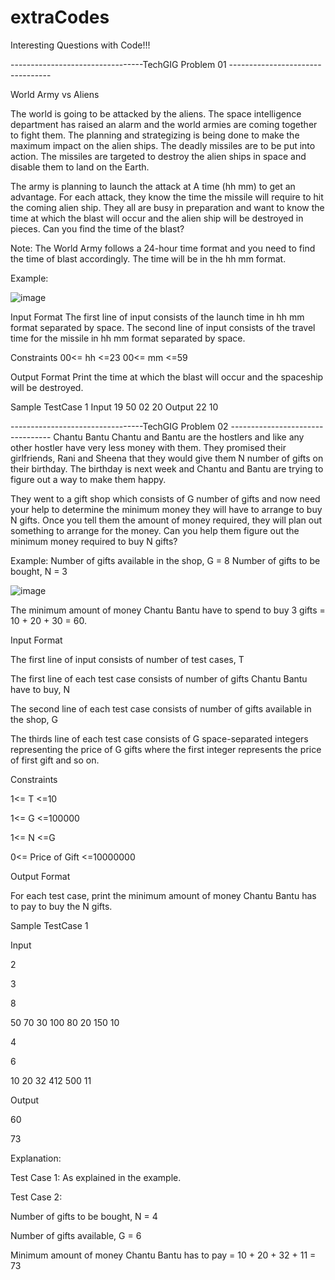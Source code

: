 # extraCodes

Interesting Questions with Code!!!

---------------------------------TechGIG Problem 01 ---------------------------------

World Army vs Aliens

The world is going to be attacked by the aliens. The space intelligence department has raised an alarm and the world armies are coming together to fight them. The planning and strategizing is being done to make the maximum impact on the alien ships. The deadly missiles are to be put into action. The missiles are targeted to destroy the alien ships in space and disable them to land on the Earth.

The army is planning to launch the attack at A time (hh mm) to get an advantage. For each attack, they know the time the missile will require to hit the coming alien ship. They all are busy in preparation and want to know the time at which the blast will occur and the alien ship will be destroyed in pieces. Can you find the time of the blast?

Note: The World Army follows a 24-hour time format and you need to find the time of blast accordingly. The time will be in the hh mm format.

Example:

![image](https://user-images.githubusercontent.com/47909875/162530938-d0c62b68-0418-4067-ba30-d0322ae2dbfb.png)

Input Format
The first line of input consists of the launch time in hh mm format separated by space.
The second line of input consists of the travel time for the missile in hh mm format separated by space.

Constraints
00<= hh <=23
00<= mm <=59

Output Format
Print the time at which the blast will occur and the spaceship will be destroyed.

Sample TestCase 1
Input
19 50
02 20
Output
22 10


---------------------------------TechGIG Problem 02 ---------------------------------
Chantu Bantu 
Chantu and Bantu are the hostlers and like any other hostler have very less money with them. They promised their girlfriends, Rani and Sheena that they would give them N number of gifts on their birthday. The birthday is next week and Chantu and Bantu are trying to figure out a way to make them happy.


They went to a gift shop which consists of G number of gifts and now need your help to determine the minimum money they will have to arrange to buy N gifts. Once you tell them the amount of money required, they will plan out something to arrange for the money. Can you help them figure out the minimum money required to buy N gifts?


Example:
Number of gifts available in the shop, G = 8
Number of gifts to be bought, N = 3

![image](https://user-images.githubusercontent.com/47909875/162531930-c26384cb-2369-44fb-83d3-046e0f4cea09.png)

The minimum amount of money Chantu Bantu have to spend to buy 3 gifts = 10 + 20 + 30 = 60.

Input Format

The first line of input consists of number of test cases, T

The first line of each test case consists of number of gifts Chantu Bantu have to buy, N

The second line of each test case consists of number of gifts available in the shop, G

The thirds line of each test case consists of G space-separated integers representing the price of G gifts where the first integer represents the price of first gift and so on.

Constraints

1<= T <=10

1<= G <=100000

1<= N <=G

0<= Price of Gift <=10000000


Output Format

For each test case, print the minimum amount of money Chantu Bantu has to pay to buy the N gifts.


Sample TestCase 1

Input

2

3

8

50 70 30 100 80 20 150 10

4

6

10 20 32 412 500 11

Output

60

73


Explanation:

Test Case 1: As explained in the example.

Test Case 2:

Number of gifts to be bought, N = 4

Number of gifts available, G = 6

Minimum amount of money Chantu Bantu has to pay = 10 + 20 + 32 + 11 = 73



